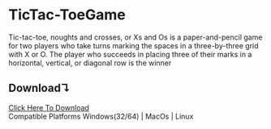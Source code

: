 # TicTac-ToeGame
Tic-tac-toe, 
noughts and crosses, or Xs and Os is a paper-and-pencil game for two players who take turns marking the spaces in a three-by-three grid with X or O. The player who succeeds in placing three of their marks in a horizontal, vertical, or diagonal row is the winner

## Download↴
[Click Here To Download](https://github.com/ENG-CJ/TicTac-ToeGame/blob/main/Application/TicTac-Toe%20v2.0-1.0.0-amd64.msi?raw=true) <br>
Compatible Platforms
Windows(32/64) | MacOs | Linux
